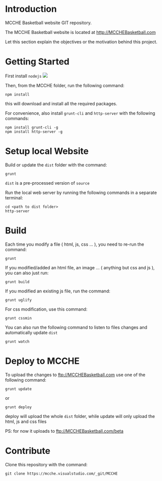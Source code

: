 # Introduction
MCCHE Basketball website GIT repository. 

The MCCHE Basketball website is located at http://MCCHEBasketball.com

Let this section explain the objectives or the motivation behind this project. 

# Getting Started

First install `nodejs` ![]( http://nodejs.org)

Then, from the MCCHE folder, run the following command:

    npm install

this will download and install all the required packages.

For convenience, also install `grunt-cli` and `http-server` with the following commands:

    npm install grunt-cli -g
    npm install http-server -g

# Setup local Website

Build or update the `dist` folder with the command:

    grunt

`dist` is a pre-processed version of `source`

Run the local web server by running the following commands in a separate terminal:

    cd <path to dist folder>
    http-server 

# Build

Each time you modify a file ( html, js, css ... ), you need to re-run the command:

    grunt

If you modified/added an html file, an image ... ( anything but css and js ),  you can also 
just run:

    grunt build

If you modified an existing js file, run the command:

    grunt uglify

For css modification, use this command:

    grunt cssmin

You can also run the following command to listen to files changes and automatically update `dist` 

    grunt watch

# Deploy to MCCHE 

To upload the changes to ftp://MCCHEBasketball.com use one of the following command:

    grunt update

or

    grunt deploy

deploy will upload the whole `dist` folder, while update will only upload the html, js and css files

PS: for now it uploads to ftp://MCCHEBasketball.com/beta

# Contribute

Clone this repository with the command:

    git clone https://mcche.visualstudio.com/_git/MCCHE
